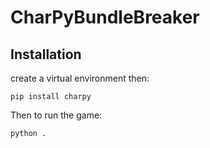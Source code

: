 # CharPyBundleBreaker

## Installation

create a virtual environment then:

```
pip install charpy
```

Then to run the game:

```
python .
```

